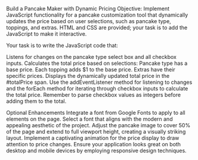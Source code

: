 Build a Pancake Maker with Dynamic Pricing
Objective: Implement JavaScript functionality for a pancake customization tool that dynamically updates the price based on user selections, such as pancake type, toppings, and extras. HTML and CSS are provided; your task is to add the JavaScript to make it interactive.

Your task is to write the JavaScript code that:

Listens for changes on the pancake type select box and all checkbox inputs.
Calculates the total price based on selections:
Pancake type has a base price.
Each topping adds $1 to the base price.
Extras have their specific prices.
Displays the dynamically updated total price in the #totalPrice span.
Use the addEventListener method for listening to changes and the forEach method for iterating through checkbox inputs to calculate the total price. Remember to parse checkbox values as integers before adding them to the total.

Optional Enhancements
Integrate a font from Google Fonts to apply to all elements on the page. Select a font that aligns with the modern and appealing aesthetic of the project.
Adjust the pancake image to cover 50% of the page and extend to full viewport height, creating a visually striking layout.
Implement a captivating animation for the price display to draw attention to price changes.
Ensure your application looks great on both desktop and mobile devices by employing responsive design techniques.
